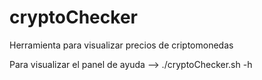 # cryptoChecker

Herramienta para visualizar precios de criptomonedas

Para visualizar el panel de ayuda --> ./cryptoChecker.sh -h
